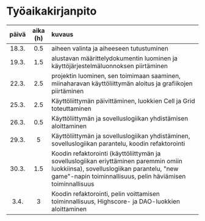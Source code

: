 # Työaikakirjanpito

|päivä   |aika (h)   |kuvaus   |
|:------:|:----------:|:--------|
|18.3. | 0.5 | aiheen valinta ja aiheeseen tutustuminen |
|19.3. | 1.5 | alustavan määrittelydokumentin luominen ja käyttöjärjestelmäluonnoksen piirtäminen |
|22.3. | 2.5 | projektin luominen, sen toimimaan saaminen, miinaharavan käyttöliittymän aloitus ja grafiikojen piirtäminen |
|25.3. | 2.5 | Käyttöliittymän päivittäminen, luokkien Cell ja Grid toteuttaminen |
|26.3. | 0.5 | Käyttöliittymän ja sovelluslogiikan yhdistämisen aloittaminen |
|29.3. | 5 | Käyttöliittymän ja sovelluslogiikan yhdistäminen, sovelluslogiikan parantelu, koodin refaktorointi |
|30.3. | 1.5 | Koodin refaktorointi (käyttöliittymän ja sovelluslogiikan eriyttäminen paremmin omiin luokkiinsa), sovelluslogiikan parantelu, "new game"-napin toiminnallisuus, pelin häviämisen toiminnallisuus |
|3.4. | 3 | Koodin refaktorointi, pelin voittamisen toiminnallisuus, Highscore- ja DAO-luokkien aloittaminen |
